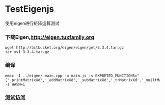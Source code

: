 # TestEigenjs
使用eigen进行矩阵运算测试
### 下载Eigen,http://eigen.tuxfamily.org

```
wget http://bitbucket.org/eigen/eigen/get/3.3.4.tar.gz
tar xvf 3.3.4.tar.gz
```

### 编译

```
emcc -I ../eigen/ main.cpp -o main.js -s EXPORTED_FUNCTIONS="['_printMatrixXd','_addMatrixXd','_subMatrixXd','_trMatrixXd','_muiltMatrixXd','_inverseMatrixXd','_adjointMatrixXd','_traceMatrixXd','_detMatrixXd','_rankMatrixXd']"  -s WASM=1
```

### [测试访问](https://zhhaogen.github.io/TestEigenjs/)